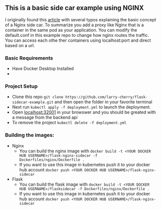 
## This is a basic side car example using NGINX
I originally found this [article](https://www.magalix.com/blog/implemeting-a-reverse-proxy-server-in-kubernetes-using-the-sidecar-pattern) with several typos explaining the basic concept of a Nginx side car. To summarize you add a proxy like Nginx that is a container in the same pod as your application. You can modify the default.conf in this example repo to change how nginx routes the traffic. You can access each othe ther containers using localhost:port and direct based on a url.

### Basic Requirements
* Have Docker Desktop Installed
* 

### Project Setup
* Clone this repo `git clone https://github.com/larry-cherry/flask-sidecar-example.git` and then open the folder in your favorite terminal
* Next run `kubectl apply -f deployment.yml` to launch the deployment.
* Open [localhost:32001](http://localhost:32001/) in your browswer and you should be greated with a message from the backend api
* To remove the project `kubectl delete -f deployment.yml`

### Building the images:
* Nginx
  * You can build the nginx image with `docker build -t <YOUR DOCKER HUB USERNAME>/flask-nginx-sidecar -f Dockerfiles/nginx/Dockerfile .`
  * If you want to use this image in kubernetes push it to your docker hub account `docker push <YOUR DOCKER HUB USERNAME>/flask-nginx-sidecar` 
* Flask
  * You can build the flask image with `docker build -t <YOUR DOCKER HUB USERNAME>/flasksidecar -f Dockerfiles/nginx/Dockerfile .`
  * If you want to use this image in kubernetes push it to your docker hub account `docker push <YOUR DOCKER HUB USERNAME>/flask-nginx-sidecar` 


